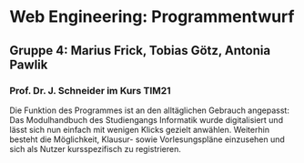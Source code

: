 # Web Engineering: Programmentwurf
## Gruppe 4: Marius Frick, Tobias Götz, Antonia Pawlik
### Prof. Dr. J. Schneider im Kurs TIM21

Die Funktion des Programmes ist an den alltäglichen Gebrauch angepasst: Das Modulhandbuch des Studiengangs Informatik wurde digitalisiert und lässt sich nun einfach mit wenigen Klicks gezielt anwählen.
Weiterhin besteht die Möglichkeit, Klausur- sowie Vorlesungspläne einzusehen und sich als Nutzer kursspezifisch zu registrieren.
